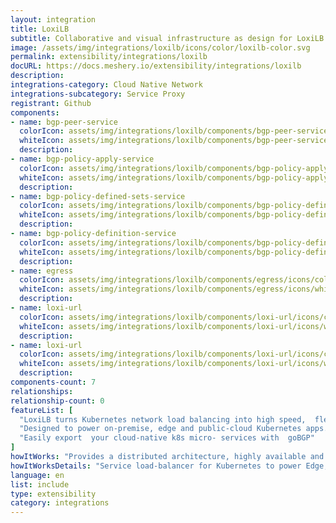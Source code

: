 ```yaml
---
layout: integration
title: LoxiLB
subtitle: Collaborative and visual infrastructure as design for LoxiLB
image: /assets/img/integrations/loxilb/icons/color/loxilb-color.svg
permalink: extensibility/integrations/loxilb
docURL: https://docs.meshery.io/extensibility/integrations/loxilb
description: 
integrations-category: Cloud Native Network
integrations-subcategory: Service Proxy
registrant: Github
components: 
- name: bgp-peer-service
  colorIcon: assets/img/integrations/loxilb/components/bgp-peer-service/icons/color/bgp-peer-service-color.svg
  whiteIcon: assets/img/integrations/loxilb/components/bgp-peer-service/icons/white/bgp-peer-service-white.svg
  description: 
- name: bgp-policy-apply-service
  colorIcon: assets/img/integrations/loxilb/components/bgp-policy-apply-service/icons/color/bgp-policy-apply-service-color.svg
  whiteIcon: assets/img/integrations/loxilb/components/bgp-policy-apply-service/icons/white/bgp-policy-apply-service-white.svg
  description: 
- name: bgp-policy-defined-sets-service
  colorIcon: assets/img/integrations/loxilb/components/bgp-policy-defined-sets-service/icons/color/bgp-policy-defined-sets-service-color.svg
  whiteIcon: assets/img/integrations/loxilb/components/bgp-policy-defined-sets-service/icons/white/bgp-policy-defined-sets-service-white.svg
  description: 
- name: bgp-policy-definition-service
  colorIcon: assets/img/integrations/loxilb/components/bgp-policy-definition-service/icons/color/bgp-policy-definition-service-color.svg
  whiteIcon: assets/img/integrations/loxilb/components/bgp-policy-definition-service/icons/white/bgp-policy-definition-service-white.svg
  description: 
- name: egress
  colorIcon: assets/img/integrations/loxilb/components/egress/icons/color/egress-color.svg
  whiteIcon: assets/img/integrations/loxilb/components/egress/icons/white/egress-white.svg
  description: 
- name: loxi-url
  colorIcon: assets/img/integrations/loxilb/components/loxi-url/icons/color/loxi-url-color.svg
  whiteIcon: assets/img/integrations/loxilb/components/loxi-url/icons/white/loxi-url-white.svg
  description: 
- name: loxi-url
  colorIcon: assets/img/integrations/loxilb/components/loxi-url/icons/color/loxi-url-color.svg
  whiteIcon: assets/img/integrations/loxilb/components/loxi-url/icons/white/loxi-url-white.svg
  description: 
components-count: 7
relationships: 
relationship-count: 0
featureList: [
  "LoxiLB turns Kubernetes network load balancing into high speed,  flexible and programmable LB services.",
  "Designed to power on-premise, edge and public-cloud Kubernetes apps.",
  "Easily export  your cloud-native k8s micro- services with  goBGP"
]
howItWorks: "Provides a distributed architecture, highly available and scalable load balancer in bare metal servers. Reduce fail over time with fast sync-up mechanism."
howItWorksDetails: "Service load-balancer for Kubernetes to power Edge, 5G, IoT, XaaS Apps ​"
language: en
list: include
type: extensibility
category: integrations
---
```

